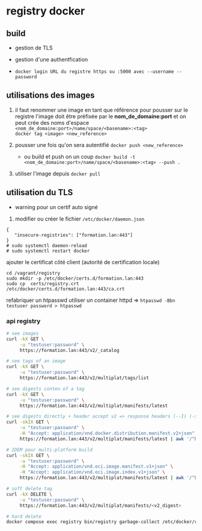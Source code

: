 # registry docker

## build

* gestion de TLS
* gestion d'une authentfication

* `docker login URL du registre https ou :5000 avec --username --password`

## utilisations des images

1. il faut renommer une image en tant que référence pour pousser sur le registre
   l'image doit être préfixée par le **nom_de_domaine:port** et
   on peut crée des noms d'espace `<nom_de_domaine:port>/name/space/<basename>:<tag>`   
   `docker tag <image> <new_reference>`

2. pousser une fois qu'on sera autentifié
   `docker push <new_reference>`

   * ou build et push on un coup `docker build -t <nom_de_domaine:port>/name/space/<basename>:<tag> --push .`

3. utiliser l'image depuis `docker pull`

## utilisation du TLS

* warning pour un certif auto signé 
1. modifier ou créer le fichier `/etc/docker/daemon.json`

```
{
   "insecure-registries": ["formation.lan:443"]
}
# sudo systemctl daemon-reload
# sudo systemctl restart docker
```

ajouter le certificat côté client (autorité de certification locale)
```
cd /vagrant/registry
sudo mkdir -p /etc/docker/certs.d/formation.lan:443
sudo cp  certs/registry.crt /etc/docker/certs.d/formation.lan:443/ca.crt
```

refabriquer un htpasswd utiliser un container httpd => 
`htpasswd -Bbn testuser password > htpasswd`

### api registry

```bash
# see images
curl -kX GET \
     -u "testuser:password" \
     https://formation.lan:443/v2/_catalog

# see tags of an image
curl -kX GET \
     -u "testuser:password" \
     https://formation.lan:443/v2/multiplat/tags/list

# see digests conten of a tag
curl -kX GET \
     -u "testuser:password" \
     https://formation.lan:443/v2/multiplat/manifests/latest

# see digests directly + header accept v2 => response headers (--I) (-s silent) (-k : disable tls)
curl -skIX GET \
     -u "testuser:password" \
     -H "Accept: application/vnd.docker.distribution.manifest.v2+json" \
     https://formation.lan:443/v2/multiplat/manifests/latest | awk '/^Docker-Content-Digest/ {print $2}'

# IDEM pour multi-platform build
curl -skIX GET \
     -u "testuser:password" \
     -H "Accept: application/vnd.oci.image.manifest.v1+json" \
     -H "Accept: application/vnd.oci.image.index.v1+json" \
     https://formation.lan:443/v2/multiplat/manifests/latest | awk '/^Docker-Content-Digest/ {print $2}'

# soft delete tag
curl -kX DELETE \
     -u "testuser:password" \
     https://formation.lan:443/v2/multiplat/manifests/<v2_digest>

# hard delete
docker compose exec registry bin/registry garbage-collect /etc/docker/registry/config.yml 
```